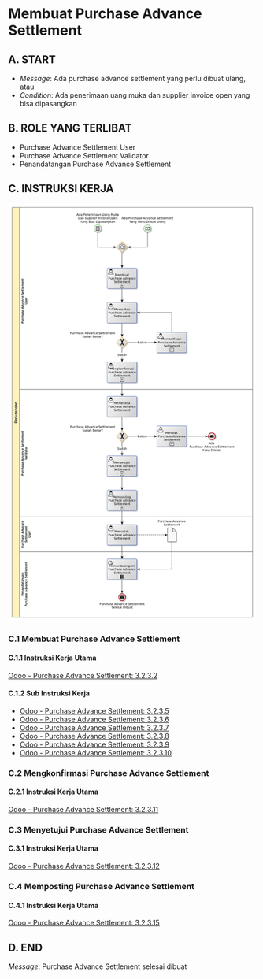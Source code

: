 # Membuat Purchase Advance Settlement

## <a name="input">A. START</a>

* *Message*: Ada purchase advance settlement yang perlu dibuat ulang, atau
* *Condition*: Ada penerimaan uang muka dan supplier invoice open yang bisa dipasangkan

## <a name="role">B. ROLE YANG TERLIBAT</a>

* Purchase Advance Settlement User
* Purchase Advance Settlement Validator
* Penandatangan Purchase Advance Settlement

## <a name="instruksi">C. INSTRUKSI KERJA</a>

![](../img/prosedur-kerja/memproses-purchase-advance-settlement.png)

### C.1 Membuat Purchase Advance Settlement

#### C.1.1 Instruksi Kerja Utama

[Odoo - Purchase Advance Settlement: 3.2.3.2](../transaksi/purchase-advance-settlement/membuat.md)

#### C.1.2 Sub Instruksi Kerja

* [Odoo - Purchase Advance Settlement: 3.2.3.5](../transaksi/purchase-advance-settlement/import-debit-line.md)
* [Odoo - Purchase Advance Settlement: 3.2.3.6](../transaksi/purchase-advance-settlement/memodifikasi-debit-line.md)
* [Odoo - Purchase Advance Settlement: 3.2.3.7](../transaksi/purchase-advance-settlement/menghapus-debit-line.md)
* [Odoo - Purchase Advance Settlement: 3.2.3.8](../transaksi/purchase-advance-settlement/import-credit-line.md)
* [Odoo - Purchase Advance Settlement: 3.2.3.9](../transaksi/purchase-advance-settlement/memodifikasi-credit-line.md)
* [Odoo - Purchase Advance Settlement: 3.2.3.10](../transaksi/purchase-advance-settlement/menghapus-credit-line.md)

### C.2 Mengkonfirmasi Purchase Advance Settlement

#### C.2.1 Instruksi Kerja Utama

[Odoo - Purchase Advance Settlement: 3.2.3.11](../transaksi/purchase-advance-settlement/konfirmasi.md)

### C.3 Menyetujui Purchase Advance Settlement

#### C.3.1 Instruksi Kerja Utama

[Odoo - Purchase Advance Settlement: 3.2.3.12](../transaksi/purchase-advance-settlement/approve.md)

### C.4 Memposting Purchase Advance Settlement

#### C.4.1 Instruksi Kerja Utama

[Odoo - Purchase Advance Settlement: 3.2.3.15](../transaksi/purchase-advance-settlement/post.md)

## <a name="input">D. END</a>

*Message*: Purchase Advance Settlement selesai dibuat
